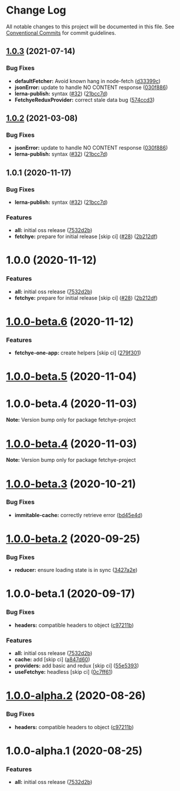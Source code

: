 # Change Log

All notable changes to this project will be documented in this file.
See [Conventional Commits](https://conventionalcommits.org) for commit guidelines.

## [1.0.3](https://github.com/americanexpress/fetchye/compare/v1.0.0...v1.0.3) (2021-07-14)


### Bug Fixes

* **defaultFetcher:** Avoid known hang in node-fetch ([d33399c](https://github.com/americanexpress/fetchye/commit/d33399c71c6809a868c8f6b928ed349d995d8f6a))
* **jsonError:** update to handle NO CONTENT response ([030f886](https://github.com/americanexpress/fetchye/commit/030f8863de37fef253fcac477d8f30c55bd88cf7))
* **lerna-publish:** syntax ([#32](https://github.com/americanexpress/fetchye/issues/32)) ([21bcc7d](https://github.com/americanexpress/fetchye/commit/21bcc7d840d39c8e7a6e2e2cb95d85fdc1c6b372))
* **FetchyeReduxProvider:** correct stale data bug ([574ccd3](https://github.com/americanexpress/fetchye/commit/574ccd30120b3f914bf713397bbc0fd1c4598836))





## [1.0.2](https://github.com/americanexpress/fetchye/compare/v1.0.0...v1.0.2) (2021-03-08)


### Bug Fixes

* **jsonError:** update to handle NO CONTENT response ([030f886](https://github.com/americanexpress/fetchye/commit/030f8863de37fef253fcac477d8f30c55bd88cf7))
* **lerna-publish:** syntax ([#32](https://github.com/americanexpress/fetchye/issues/32)) ([21bcc7d](https://github.com/americanexpress/fetchye/commit/21bcc7d840d39c8e7a6e2e2cb95d85fdc1c6b372))





## 1.0.1 (2020-11-17)


### Bug Fixes

* **lerna-publish:** syntax ([#32](https://github.com/americanexpress/fetchye/issues/32)) ([21bcc7d](https://github.com/americanexpress/fetchye/commit/21bcc7d840d39c8e7a6e2e2cb95d85fdc1c6b372))


### Features

* **all:** initial oss release ([7532d2b](https://github.com/americanexpress/fetchye/commit/7532d2b72cb8930c9b6ebff386ebb101f7879b70))
* **fetchye:** prepare for initial release [skip ci] ([#28](https://github.com/americanexpress/fetchye/issues/28)) ([2b212df](https://github.com/americanexpress/fetchye/commit/2b212df8fab4405e2b7c51ad687a280cfe27ebbd))





# 1.0.0 (2020-11-12)


### Features

* **all:** initial oss release ([7532d2b](https://github.com/americanexpress/fetchye/commit/7532d2b72cb8930c9b6ebff386ebb101f7879b70))
* **fetchye:** prepare for initial release [skip ci] ([#28](https://github.com/americanexpress/fetchye/issues/28)) ([2b212df](https://github.com/americanexpress/fetchye/commit/2b212df8fab4405e2b7c51ad687a280cfe27ebbd))





# [1.0.0-beta.6](https://github.com/americanexpress/fetchye/compare/v1.0.0-beta.5...v1.0.0-beta.6) (2020-11-12)


### Features

* **fetchye-one-app:** create helpers [skip ci] ([279f301](https://github.com/americanexpress/fetchye/commit/279f30103149da72acc3f5992886cad817cf4830))





# [1.0.0-beta.5](https://github.com/americanexpress/fetchye/compare/v1.0.0-beta.3...v1.0.0-beta.5) (2020-11-04)



# 1.0.0-beta.4 (2020-11-03)

**Note:** Version bump only for package fetchye-project





# [1.0.0-beta.4](https://github.com/americanexpress/fetchye/compare/v1.0.0-beta.3...v1.0.0-beta.4) (2020-11-03)

**Note:** Version bump only for package fetchye-project





# [1.0.0-beta.3](https://github.com/americanexpress/fetchye/compare/v1.0.0-beta.2...v1.0.0-beta.3) (2020-10-21)


### Bug Fixes

* **immitable-cache:** correctly retrieve error ([bd45e4d](https://github.com/americanexpress/fetchye/commit/bd45e4d05d4e76e40f1a13b126d0c475f572f1a8))

# [1.0.0-beta.2](https://github.com/americanexpress/fetchye/compare/v1.0.0-beta.1...v1.0.0-beta.2) (2020-09-25)


### Bug Fixes

* **reducer:** ensure loading state is in sync ([3427a2e](https://github.com/americanexpress/fetchye/commit/3427a2e2ce8c413b072aa8808789055a8e08cc94))

# 1.0.0-beta.1 (2020-09-17)


### Bug Fixes

* **headers:** compatible headers to object ([c97211b](https://github.com/americanexpress/fetchye/commit/c97211b94dab04d0c801981f721a7b0134470c6c))


### Features

* **all:** initial oss release ([7532d2b](https://github.com/americanexpress/fetchye/commit/7532d2b72cb8930c9b6ebff386ebb101f7879b70))
* **cache:** add [skip ci] ([a847d60](https://github.com/americanexpress/fetchye/commit/a847d60dfc0783a470ccb1f0e93ffd6727a09209))
* **providers:** add basic and redux [skip ci] ([55e5393](https://github.com/americanexpress/fetchye/commit/55e5393d4fcc3875e28bb3e01490e7a4bd19dabf))
* **useFetchye:** headless [skip ci] ([0c7ff61](https://github.com/americanexpress/fetchye/commit/0c7ff610d42354d9cfa5370574afdeac0c2177f7))

# [1.0.0-alpha.2](https://github.com/americanexpress/fetchye/compare/v1.0.0-alpha.1...v1.0.0-alpha.2) (2020-08-26)


### Bug Fixes

* **headers:** compatible headers to object ([c97211b](https://github.com/americanexpress/fetchye/commit/c97211b94dab04d0c801981f721a7b0134470c6c))

# 1.0.0-alpha.1 (2020-08-25)


### Features

* **all:** initial oss release ([7532d2b](https://github.com/americanexpress/fetchye/commit/7532d2b72cb8930c9b6ebff386ebb101f7879b70))
